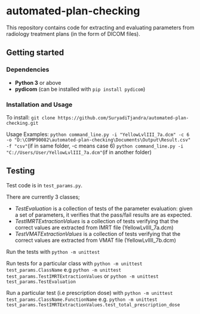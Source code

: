 # automated-plan-checking

This repository contains code for extracting and evaluating parameters from radiology treatment plans (in the form of DICOM files).

## Getting started

### Dependencies

- **Python 3** or above
- **pydicom** (can be installed with `pip install pydicom`)

### Installation and Usage

To install: `git clone https://github.com/SuryadiTjandra/automated-plan-checking.git`

Usage Examples:
    `python command_line.py -i "YellowLvlIII_7a.dcm" -c 6 -o "D:\COMP90082\automated-plan-checking\Documents\Output\Result.csv" -f "csv"`(if in same folder, -c means case 6)
    `python command_line.py -i "C://Users/User/YellowLvlIII_7a.dcm"`(if in another folder)

## Testing

Test code is in `test_params.py`.

There are currently 3 classes;

- *TestEvaluation* is a collection of tests of the parameter evaluation: given a set of parameters, it verifies that the pass/fail results are as expected.
- *TestIMRTExtractionValues* is a collection of tests verifying that the correct values are extracted from IMRT file (YellowLvlIII_7a.dcm)
- *TestVMATExtractionValues* is a collection of tests verifying that the correct values are extracted from VMAT file (YellowLvlIII_7b.dcm)

Run the tests with `python -m unittest`

Run tests for a particular class with `python -m unittest test_params.ClassName` e.g `python -m unittest test_params.TestIMRTExtractionValues` or `python -m unittest test_params.TestEvaluation`

Run a particular test (i.e prescription dose) with `python -m unittest test_params.ClassName.FunctionName` e.g. `python -m unittest test_params.TestIMRTExtractionValues.test_total_prescription_dose`
